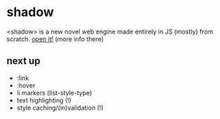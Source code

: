 # shadow

&lt;shadow&gt; is a new novel web engine made entirely in JS (mostly) from scratch. [open it!](https://shadow.goose.icu) (more info there)

## next up

- :link
- :hover
- li markers (list-style-type)
- text highlighting (!)
- style caching/(in)validation (!)